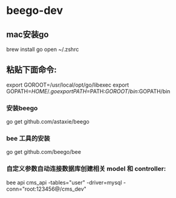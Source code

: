 # beego-dev
 

## mac安装go
brew install go
open ~/.zshrc
## 粘贴下面命令:
 
export GOROOT=/usr/local/opt/go/libexec
export GOPATH=$HOME/.go
export PATH=$PATH:$GOROOT/bin:$GOPATH/bin

### 安装beego
go get github.com/astaxie/beego
### bee 工具的安装
go get github.com/beego/bee
### 自定义参数自动连接数据库创建相关 model 和 controller:
bee api cms_api -tables="user"  -driver=mysql -conn="root:123456@/cms_dev"
